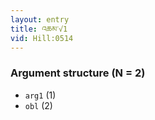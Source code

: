 ```yaml
---
layout: entry
title: འཆམ་√1
vid: Hill:0514
---
```

### Argument structure (N = 2)
* `arg1` (1)
* `obl` (2)
